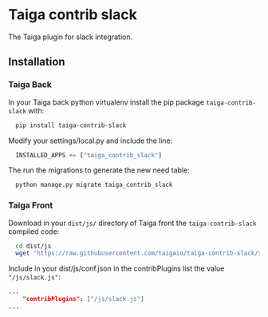 Taiga contrib slack
===================

The Taiga plugin for slack integration.

Installation
------------

### Taiga Back

In your Taiga back python virtualenv install the pip package `taiga-contrib-slack` with:

```bash
  pip install taiga-contrib-slack
```

Modify your settings/local.py and include the line:

```python
  INSTALLED_APPS += ["taiga_contrib_slack"]
```

The run the migrations to generate the new need table:

```bash
  python manage.py migrate taiga_contrib_slack
```

### Taiga Front

Download in your `dist/js/` directory of Taiga front the `taiga-contrib-slack` compiled code:

```bash
  cd dist/js
  wget "https://raw.githubusercontent.com/taigaio/taiga-contrib-slack/stable/front/dist/slack.js"
```

Include in your dist/js/conf.json in the contribPlugins list the value `"/js/slack.js"`:

```json
...
    "contribPlugins": ["/js/slack.js"]
...
```
